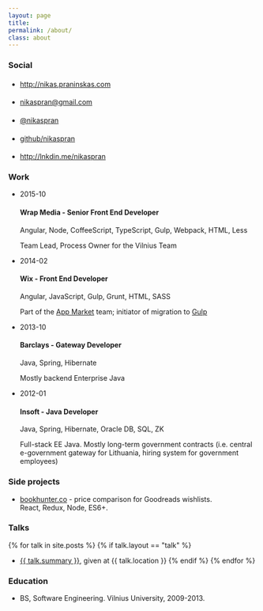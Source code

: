 ```yaml
---
layout: page
title:
permalink: /about/
class: about
---
```


### Social

<ul class="social">
	<li class="blog">
		<h4 class="fa fa-globe"></h4>
		<a href="http://nikas.praninskas.com">http://nikas.praninskas.com</a>
	</li>
	<li class="email">
		<h4 class="fa fa-envelope"></h4>
		<a href="mailto:nikaspran@gmail.com">nikaspran@gmail.com</a>
	</li>
	<li class="twitter">
		<h4 class="fa fa-twitter"></h4>
		<a href="https://twitter.com/nikaspran">@nikaspran</a>
	</li>
	<li class="github">
		<h4 class="fa fa-github"></h4>
		<a href="https://github.com/nikaspran">github/nikaspran</a>
	</li>
	<li class="linkedin">
		<h4 class="fa fa-linkedin"></h4>
		<a href="https://lt.linkedin.com/pub/nikas-praninskas/50/543/48b">http://lnkdin.me/nikaspran</a>
	</li>
</ul>

### Work

<ul class="timeline">
	<li data-duration="1 year & 1 month" class="wrap ongoing">
		<span class="start" data-end="2016-11">2015-10</span>
		<h4>Wrap Media - Senior Front End Developer</h4>
		<p>Angular, Node, CoffeeScript, TypeScript, Gulp, Webpack, HTML, Less</p>
		<p>Team Lead, Process Owner for the Vilnius Team</p>
	</li>
	<li data-duration="1 year & 9 months" class="wix">
		<span class="start" data-end="2015-10">2014-02</span>
		<h4>Wix - Front End Developer</h4>
		<p>Angular, JavaScript, Gulp, Grunt, HTML, SASS</p>
		<p>Part of the <a href="http://www.wix.com/app-market/">App Market</a>
		team; initiator of migration to <a href="https://github.com/wix/wix-gulpfile">Gulp</a>
		</p>
	</li>
	<li data-duration="5 months" class="barclays">
		<span class="start" data-end="2014-02">2013-10</span>
		<h4>Barclays - Gateway Developer</h4>
		<p>Java, Spring, Hibernate</p>
		<p>Mostly backend Enterprise Java</p>
	</li>
	<li data-duration="1 year & 9 months" class="insoft">
		<span class="start" data-end="2013-09">2012-01</span>
		<h4>Insoft - Java Developer</h4>
		<p>Java, Spring, Hibernate, Oracle DB, SQL, ZK</p>
		<p>Full-stack EE Java. Mostly long-term government contracts (i.e. central
		e-government gateway for Lithuania, hiring system for government employees)</p>
	</li>
</ul>

### Side projects

* [bookhunter.co](http://www.bookhunter.co) - price comparison for Goodreads wishlists.
<br/> React, Redux, Node, ES6+.

### Talks

{% for talk in site.posts %}
	{% if talk.layout == "talk" %}
* [{{ talk.summary }}]({{talk.url}}), given at {{ talk.location }}
	{% endif %}
{% endfor %}

### Education

* BS, Software Engineering. Vilnius University, 2009-2013.
